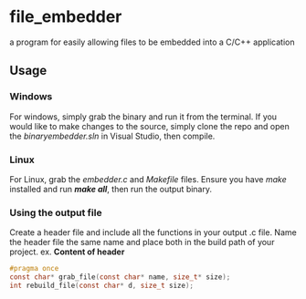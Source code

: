 # file_embedder
a program for easily allowing files to be embedded into a C/C++ application


## Usage

### Windows
For windows, simply grab the binary and run it from the terminal.
If you would like to make changes to the source, simply clone the repo and open the *binaryembedder.sln* in Visual Studio, then compile.


### Linux
For Linux, grab the *embedder.c* and *Makefile* files. Ensure you have *make* installed and run ***make all***, then run the output binary.

### Using the output file
 Create a header file and include all the functions in your output .c file. Name the header file the same name and place both in the build path of your project.
 ex.
 __Content of header__
```C
#pragma once
const char* grab_file(const char* name, size_t* size);
int rebuild_file(const char* d, size_t size);
```
